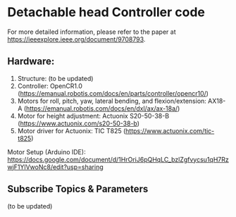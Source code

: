 # Detachable head Controller code
For more detailed information, please refer to the paper at https://ieeexplore.ieee.org/document/9708793.

## Hardware: 
1. Structure: (to be updated)
2. Controller: OpenCR1.0 (https://emanual.robotis.com/docs/en/parts/controller/opencr10/)
3. Motors for roll, pitch, yaw, lateral bending, and flexion/extension: AX18-A (https://emanual.robotis.com/docs/en/dxl/ax/ax-18a/)
4. Motor for height adjustment: Actuonix S20-50-38-B (https://www.actuonix.com/s20-50-38-b)
5. Motor driver for Actuonix: TIC T825 (https://www.actuonix.com/tic-t825)
 
Motor Setup (Arduino IDE): https://docs.google.com/document/d/1HrOriJ6pQHqLC_bzlZgfvycsu1qH7RzwjF1YlVwoNc8/edit?usp=sharing
## Subscribe Topics & Parameters 
(to be updated)
